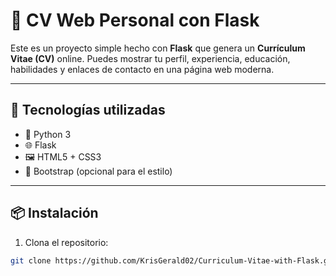 # 📄 CV Web Personal con Flask

Este es un proyecto simple hecho con **Flask** que genera un **Currículum Vitae (CV)** online. Puedes mostrar tu perfil, experiencia, educación, habilidades y enlaces de contacto en una página web moderna.

---

## 🧰 Tecnologías utilizadas

- 🐍 Python 3
- 🌐 Flask
- 🖼 HTML5 + CSS3
- 🎨 Bootstrap (opcional para el estilo)

---

## 📦 Instalación

1. Clona el repositorio:

```bash
git clone https://github.com/KrisGerald02/Curriculum-Vitae-with-Flask.git
